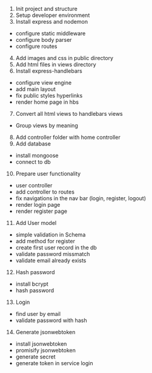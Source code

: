 1. Init project and structure
2. Setup developer environment
3. Install express and nodemon
  - configure static middleware
  - configure body parser
  - configure routes
4. Add images and css in public directory 
5. Add html files in views directory 
6. Install express-handlebars
  - configure view engine
  - add main layout
  - fix public styles hyperlinks
  - render home page in hbs
7. Convert all html views to handlebars views
  - Group views by meaning
8. Add controller folder with home controller 
9. Add database
  - install mongoose
  - connect to db
10. Prepare user functionality 
  - user controller
  - add controller to routes
  - fix navigations in the nav bar (login, register, logout)
  - render login page
  - render register page  
11. Add User model
  - simple validation in Schema
  - add method for register
  - create first user record in the db 
  - validate password missmatch  
  - validate email already exists 
12. Hash password
  - install bcrypt   
  - hash password
13. Login
  - find user by email
  - validate password with hash
14. Generate jsonwebtoken
  - install jsonwebtoken
  - promisify jsonwebtoken
  - generate secret
  - generate token in service login  